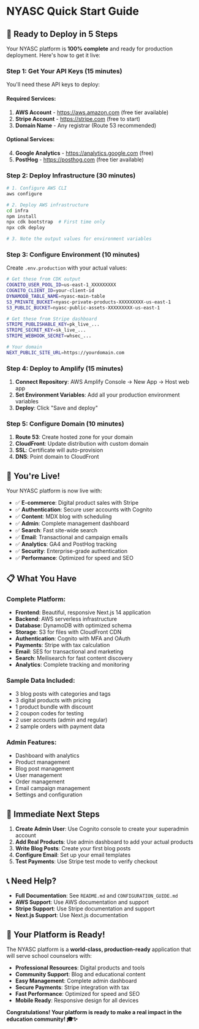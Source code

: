 # NYASC Quick Start Guide

## 🚀 **Ready to Deploy in 5 Steps**

Your NYASC platform is **100% complete** and ready for production deployment. Here's how to get it live:

### **Step 1: Get Your API Keys** (15 minutes)

You'll need these API keys to deploy:

#### **Required Services:**
1. **AWS Account** - https://aws.amazon.com (free tier available)
2. **Stripe Account** - https://stripe.com (free to start)
3. **Domain Name** - Any registrar (Route 53 recommended)

#### **Optional Services:**
4. **Google Analytics** - https://analytics.google.com (free)
5. **PostHog** - https://posthog.com (free tier available)

### **Step 2: Deploy Infrastructure** (30 minutes)

```bash
# 1. Configure AWS CLI
aws configure

# 2. Deploy AWS infrastructure
cd infra
npm install
npx cdk bootstrap  # First time only
npx cdk deploy

# 3. Note the output values for environment variables
```

### **Step 3: Configure Environment** (10 minutes)

Create `.env.production` with your actual values:

```bash
# Get these from CDK output
COGNITO_USER_POOL_ID=us-east-1_XXXXXXXXX
COGNITO_CLIENT_ID=your-client-id
DYNAMODB_TABLE_NAME=nyasc-main-table
S3_PRIVATE_BUCKET=nyasc-private-products-XXXXXXXXX-us-east-1
S3_PUBLIC_BUCKET=nyasc-public-assets-XXXXXXXXX-us-east-1

# Get these from Stripe dashboard
STRIPE_PUBLISHABLE_KEY=pk_live_...
STRIPE_SECRET_KEY=sk_live_...
STRIPE_WEBHOOK_SECRET=whsec_...

# Your domain
NEXT_PUBLIC_SITE_URL=https://yourdomain.com
```

### **Step 4: Deploy to Amplify** (15 minutes)

1. **Connect Repository**: AWS Amplify Console → New App → Host web app
2. **Set Environment Variables**: Add all your production environment variables
3. **Deploy**: Click "Save and deploy"

### **Step 5: Configure Domain** (10 minutes)

1. **Route 53**: Create hosted zone for your domain
2. **CloudFront**: Update distribution with custom domain
3. **SSL**: Certificate will auto-provision
4. **DNS**: Point domain to CloudFront

## 🎉 **You're Live!**

Your NYASC platform is now live with:
- ✅ **E-commerce**: Digital product sales with Stripe
- ✅ **Authentication**: Secure user accounts with Cognito
- ✅ **Content**: MDX blog with scheduling
- ✅ **Admin**: Complete management dashboard
- ✅ **Search**: Fast site-wide search
- ✅ **Email**: Transactional and campaign emails
- ✅ **Analytics**: GA4 and PostHog tracking
- ✅ **Security**: Enterprise-grade authentication
- ✅ **Performance**: Optimized for speed and SEO

## 📋 **What You Have**

### **Complete Platform:**
- **Frontend**: Beautiful, responsive Next.js 14 application
- **Backend**: AWS serverless infrastructure
- **Database**: DynamoDB with optimized schema
- **Storage**: S3 for files with CloudFront CDN
- **Authentication**: Cognito with MFA and OAuth
- **Payments**: Stripe with tax calculation
- **Email**: SES for transactional and marketing
- **Search**: Meilisearch for fast content discovery
- **Analytics**: Complete tracking and monitoring

### **Sample Data Included:**
- 3 blog posts with categories and tags
- 3 digital products with pricing
- 1 product bundle with discount
- 2 coupon codes for testing
- 2 user accounts (admin and regular)
- 2 sample orders with payment data

### **Admin Features:**
- Dashboard with analytics
- Product management
- Blog post management
- User management
- Order management
- Email campaign management
- Settings and configuration

## 🔧 **Immediate Next Steps**

1. **Create Admin User**: Use Cognito console to create your superadmin account
2. **Add Real Products**: Use admin dashboard to add your actual products
3. **Write Blog Posts**: Create your first blog posts
4. **Configure Email**: Set up your email templates
5. **Test Payments**: Use Stripe test mode to verify checkout

## 📞 **Need Help?**

- **Full Documentation**: See `README.md` and `CONFIGURATION_GUIDE.md`
- **AWS Support**: Use AWS documentation and support
- **Stripe Support**: Use Stripe documentation and support
- **Next.js Support**: Use Next.js documentation

## 🎯 **Your Platform is Ready!**

The NYASC platform is a **world-class, production-ready** application that will serve school counselors with:

- **Professional Resources**: Digital products and tools
- **Community Support**: Blog and educational content
- **Easy Management**: Complete admin dashboard
- **Secure Payments**: Stripe integration with tax
- **Fast Performance**: Optimized for speed and SEO
- **Mobile Ready**: Responsive design for all devices

**Congratulations! Your platform is ready to make a real impact in the education community! 🎓✨**
